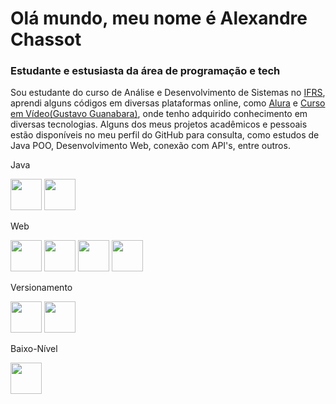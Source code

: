 <h1>Olá mundo, meu nome é Alexandre Chassot</h1>
<h3>Estudante e estusiasta da área de programação e tech</h2>

Sou estudante do curso de Análise e Desenvolvimento de Sistemas no [IFRS](https://ifrs.edu.br/), aprendi alguns códigos em diversas plataformas online, como [Alura](https://www.alura.com.br/) e [Curso em Vídeo(Gustavo Guanabara)](https://www.cursoemvideo.com/), 
onde tenho adquirido conhecimento em diversas tecnologias.
Alguns dos meus projetos acadêmicos e pessoais estão disponíveis no meu perfil do GitHub para consulta, como estudos de Java POO, Desenvolvimento Web, conexão com API's, entre outros.

<div display="in-line">
  
Java <div display="grid">
<img width="50" height="50" src="https://cdn.jsdelivr.net/gh/devicons/devicon@latest/icons/java/java-original.svg" />
<img width="50" height="50" src="https://cdn.jsdelivr.net/gh/devicons/devicon@latest/icons/intellij/intellij-original.svg" /> 
</div>
  
Web <div display="grid">
<img width="50" height="50" src="https://cdn.jsdelivr.net/gh/devicons/devicon@latest/icons/html5/html5-original.svg" />
<img width="50" height="50" src="https://cdn.jsdelivr.net/gh/devicons/devicon@latest/icons/css3/css3-original.svg" />
<img width="50" height="50" src="https://cdn.jsdelivr.net/gh/devicons/devicon@latest/icons/javascript/javascript-original.svg" />
<img width="50" height="50" src="https://cdn.jsdelivr.net/gh/devicons/devicon@latest/icons/php/php-original.svg" />
</div>  

Versionamento <div display="grid">
<img width="50" height="50" src="https://cdn.jsdelivr.net/gh/devicons/devicon@latest/icons/github/github-original.svg" />
<img width="50" height="50" src="https://cdn.jsdelivr.net/gh/devicons/devicon@latest/icons/git/git-original.svg" />
</div>

Baixo-Nível <div display="grid">
<img width="50" height="50" src="https://cdn.jsdelivr.net/gh/devicons/devicon@latest/icons/cplusplus/cplusplus-original.svg" />
</div>  

</div>   
          
